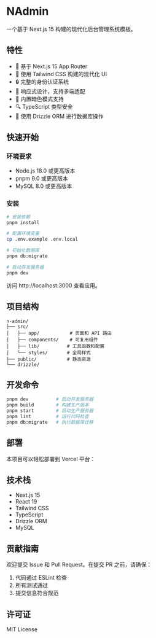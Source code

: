 # NAdmin

一个基于 Next.js 15 构建的现代化后台管理系统模板。

## 特性

- 🚀 基于 Next.js 15 App Router
- 💅 使用 Tailwind CSS 构建的现代化 UI
- 🔒 完整的身份认证系统
- 📱 响应式设计，支持多端适配
- 🌙 内置暗色模式支持
- 🔍 TypeScript 类型安全
- 🎯 使用 Drizzle ORM 进行数据库操作

## 快速开始

### 环境要求

- Node.js 18.0 或更高版本
- pnpm 9.0 或更高版本
- MySQL 8.0 或更高版本

### 安装

```bash
# 安装依赖
pnpm install

# 配置环境变量
cp .env.example .env.local

# 初始化数据库
pnpm db:migrate

# 启动开发服务器
pnpm dev
```
访问 http://localhost:3000 查看应用。

## 项目结构
```plaintext
n-admin/
├── src/
│   ├── app/           # 页面和 API 路由
│   ├── components/    # 可复用组件
│   ├── lib/          # 工具函数和配置
│   └── styles/       # 全局样式
├── public/           # 静态资源
└── drizzle/ 
```

## 开发命令

```bash
pnpm dev          # 启动开发服务器
pnpm build        # 构建生产版本
pnpm start        # 启动生产服务器
pnpm lint         # 运行代码检查
pnpm db:migrate   # 执行数据库迁移
```

## 部署
本项目可以轻松部署到 Vercel 平台：

## 技术栈
- Next.js 15
- React 19
- Tailwind CSS
- TypeScript
- Drizzle ORM
- MySQL
## 贡献指南
欢迎提交 Issue 和 Pull Request。在提交 PR 之前，请确保：

1. 代码通过 ESLint 检查
2. 所有测试通过
3. 提交信息符合规范
## 许可证
MIT License
